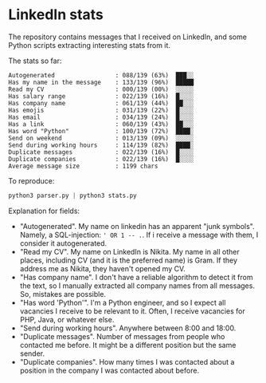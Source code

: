 # LinkedIn stats

The repository contains messages that I received on LinkedIn, and some Python scripts extracting interesting stats from it.

The stats so far:

```raw
Autogenerated                 : 088/139 (63%)  ███░░
Has my name in the message    : 133/139 (96%)  █████
Read my CV                    : 000/139 (00%)  ░░░░░
Has salary range              : 022/139 (16%)  █░░░░
Has company name              : 061/139 (44%)  ██░░░
Has emojis                    : 031/139 (22%)  █░░░░
Has email                     : 034/139 (24%)  █░░░░
Has a link                    : 060/139 (43%)  ██░░░
Has word "Python"             : 100/139 (72%)  ████░
Send on weekend               : 013/139 (09%)  ░░░░░
Send during working hours     : 114/139 (82%)  ████░
Duplicate messages            : 022/139 (16%)  █░░░░
Duplicate companies           : 022/139 (16%)  █░░░░
Average message size          : 1199 chars
```

To reproduce:

```python
python3 parser.py | python3 stats.py
```

Explanation for fields:

+ "Autogenerated". My name on linkedin has an apparent "junk symbols". Namely, a SQL-injection: `' OR 1 -- .`. If i receive a message with them, I consider it autogenerated.
+ "Read my CV". My name on LinkedIn is Nikita. My name in all other places, including CV (and it is the preferred name) is Gram. If they address me as Nikita, they haven't opened my CV.
+ "Has company name". I don't have a reliable algorithm to detect it from the text, so I manually extracted all company names from all messages. So, mistakes are possible.
+ "Has word 'Python'". I'm a Python engineer, and so I expect all vacancies I receive to be relevant to it. Often, I receive vacancies for PHP, Java, or whatever else.
+ "Send during working hours". Anywhere between 8:00 and 18:00.
+ "Duplicate messages". Number of messages from people who contacted me before. It might be a different position but the same sender.
+ "Duplicate companies". How many times I was contacted about a position in the company I was contacted about before.
